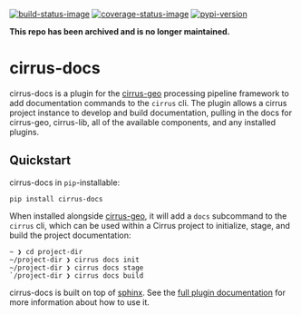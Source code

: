 [![build-status-image]][build-status]
[![coverage-status-image]][codecov]
[![pypi-version]][pypi]

**This repo has been archived and is no longer maintained.**

# cirrus-docs

cirrus-docs is a plugin for the [cirrus-geo] processing pipeline framework to
add documentation commands to the `cirrus` cli. The plugin allows a cirrus
project instance to develop and build documentation, pulling in the docs for
cirrus-geo, cirrus-lib, all of the available components, and any installed
plugins.

## Quickstart

cirrus-docs in `pip`-installable:

```
pip install cirrus-docs
```

When installed alongside [cirrus-geo], it will add a `docs` subcommand to the `cirrus` cli, which can be used within a Cirrus project to initialize, stage, and build the project documentation:

```
~ ❯ cd project-dir
~/project-dir ❯ cirrus docs init
~/project-dir ❯ cirrus docs stage
`/project-dir ❯ cirrus docs build
```

cirrus-docs is built on top of [sphinx]. See the [full plugin
documentation][docs] for more information about how to use it.

[sphinx]: https://www.sphinx-doc.org/en/master/
[docs]: https://cirrus-geo.github.io/cirrus-docs/
[cirrus-geo]: https://github.com/cirrus-geo/cirrus-geo
[build-status-image]: https://github.com/cirrus-geo/cirrus-docs/actions/workflows/python-test.yml/badge.svg
[build-status]: https://github.com/cirrus-geo/cirrus-docs/actions/workflows/python-test.yml
[coverage-status-image]: https://img.shields.io/codecov/c/github/cirrus-geo/cirrus-docs/master.svg
[codecov]: https://codecov.io/github/cirrus-geo/cirrus-docs?branch=master
[pypi-version]: https://img.shields.io/pypi/v/cirrus-docs.svg
[pypi]: https://pypi.org/project/cirrus-docs/
